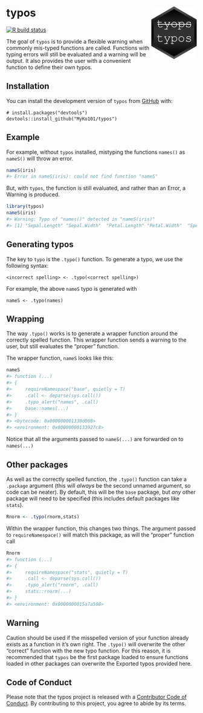 
<!-- README.md is generated from README.Rmd. Please edit that file -->

# typos <img src="logo.png" align="right" height=139 />

<!-- badges: start -->

[![R build
status](https://github.com/MyKo101/typos/workflows/R-CMD-check/badge.svg)](https://github.com/MyKo101/typos/actions)
<!-- badges: end -->

The goal of `typos` is to provide a flexible warning when commonly
mis-typed functions are called. Functions with typing errors will still
be evaluated and a warning will be output. It also provides the user
with a convenient function to define their own typos.

## Installation

You can install the development version of `typos` from
[GitHub](https://github.com/) with:

    # install.packages("devtools")
    devtools::install_github("MyKo101/typos")

## Example

For example, without `typos` installed, mistyping the functions
`names()` as `nameS()` will throw an error.

``` r
nameS(iris)
#> Error in nameS(iris): could not find function "nameS"
```

But, with `typos`, the function is still evaluated, and rather than an
Error, a Warning is produced.

``` r
library(typos)
nameS(iris)
#> Warning: Typo of "names()" detected in "nameS(iris)"
#> [1] "Sepal.Length" "Sepal.Width"  "Petal.Length" "Petal.Width"  "Species"
```

## Generating typos

The key to `typo` is the `.typo()` function. To generate a typo, we use
the following syntax:

    <incorrect spelling> <- .typo(<correct spelling>)

For example, the above `nameS` typo is generated with

    nameS <- .typo(names)

## Wrapping

The way `.typo()` works is to generate a wrapper function around the
correctly spelled function. This wrapper function sends a warning to the
user, but still evaluates the “proper” function.

The wrapper function, `nameS` looks like this:

``` r
nameS
#> function (...) 
#> {
#>     requireNamespace("base", quietly = T)
#>     .call <- deparse(sys.call())
#>     .typo_alert("names", .call)
#>     base::names(...)
#> }
#> <bytecode: 0x000000001338d068>
#> <environment: 0x00000000133927c8>
```

Notice that all the arguments passed to `nameS(...)` are forwarded on to
`names(...)`

## Other packages

As well as the correctly spelled function, the `.typo()` function can
take a `.package` argument (this will *always* be the second unnamed
argument, so code can be neater). By default, this will be the `base`
package, but *any* other package will need to be specified (this
includes default packages like `stats`).

``` r
Rnorm <- .typo(rnorm,stats)
```

Within the wrapper function, this changes two things. The argument
passed to `requireNamespace()` will match this package, as will the
“proper” function call

``` r
Rnorm
#> function (...) 
#> {
#>     requireNamespace("stats", quietly = T)
#>     .call <- deparse(sys.call())
#>     .typo_alert("rnorm", .call)
#>     stats::rnorm(...)
#> }
#> <environment: 0x0000000015a7a508>
```

## Warning

Caution should be used if the misspelled version of your function
already exists as a function in it’s own right. The `.typo()` will
overwrite the other “correct” function with the new typo function. For
this reason, it is recommended that `typos` be the first package loaded
to ensure functions loaded in other packages can overwrite the Exported
typos provided here.

## Code of Conduct

Please note that the typos project is released with a [Contributor Code
of Conduct](https://michaelbarrowman.co.uk/typos/CODE_OF_CONDUCT.html).
By contributing to this project, you agree to abide by its terms.
